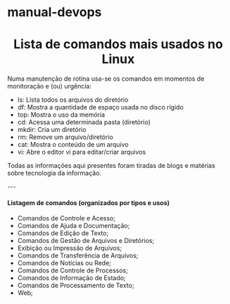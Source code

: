 # manual-devops

<h1 align="center"> Lista de comandos mais usados no Linux </h1>
<p>Numa manutenção de rotina usa-se os comandos em momentos de monitoração e (ou) urgência: </p>

<!--ts-->
* ls: Lista todos os arquivos do diretório
* df: Mostra a quantidade de espaço usada no disco rígido
* top: Mostra o uso da memória
* cd: Acessa uma determinada pasta (diretório)
* mkdir: Cria um diretório
* rm: Remove um arquivo/diretório
* cat: Mostra o conteúdo de um arquivo
* vi: Abre o editor vi para editar/criar arquivos
<!--te-->
<p> Todas as informações aqui presentes foram tiradas de blogs e matérias sobre tecnologia da informação.</p>
---
<h4>Listagem de comandos (organizados por tipos e usos) </h4>

<!--ts-->
* Comandos de Controle e Acesso;
* Comandos de Ajuda e Documentação;
* Comandos de Edição de Texto;
* Comandos de Gestão de Arquivos e Diretórios;
* Exibição ou Impressão de Arquivos;
* Comandos de Transferência de Arquivos;
* Comandos de Notícias ou Rede;
* Comandos de Controle de Processos;
* Comandos de Informação de Estado;
* Comandos de Processamento de Texto;
* Web;
<!--te-->